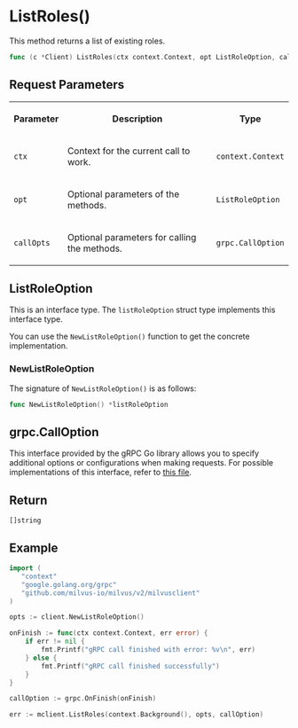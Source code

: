 # ListRoles()

This method returns a list of existing roles.

```go
func (c *Client) ListRoles(ctx context.Context, opt ListRoleOption, callOpts ...grpc.CallOption) ([]string, error)
```

## Request Parameters

<table>
   <tr>
     <th><p>Parameter</p></th>
     <th><p>Description</p></th>
     <th><p>Type</p></th>
   </tr>
   <tr>
     <td><p><code>ctx</code></p></td>
     <td><p>Context for the current call to work.</p></td>
     <td><p><code>context.Context</code></p></td>
   </tr>
   <tr>
     <td><p><code>opt</code></p></td>
     <td><p>Optional parameters of the methods.</p></td>
     <td><p><code>ListRoleOption</code></p></td>
   </tr>
   <tr>
     <td><p><code>callOpts</code></p></td>
     <td><p>Optional parameters for calling the methods.</p></td>
     <td><p><code>grpc.CallOption</code></p></td>
   </tr>
</table>

## ListRoleOption

This is an interface type. The `listRoleOption` struct type implements this interface type. 

You can use the `NewListRoleOption()` function to get the concrete implementation.

### NewListRoleOption

The signature of `NewListRoleOption()` is as follows:

```go
func NewListRoleOption() *listRoleOption
```

## grpc.CallOption

This interface provided by the gRPC Go library allows you to specify additional options or configurations when making requests. For possible implementations of this interface, refer to [this file](https://github.com/grpc/grpc-go/blob/v1.69.4/rpc_util.go#L174).

## Return

`[]string`

## Example

```go
import (
   "context"
   "google.golang.org/grpc"
   "github.com/milvus-io/milvus/v2/milvusclient"
)

opts := client.NewListRoleOption()

onFinish := func(ctx context.Context, err error) {
    if err != nil {
        fmt.Printf("gRPC call finished with error: %v\n", err)
    } else {
        fmt.Printf("gRPC call finished successfully")
    }
}

callOption := grpc.OnFinish(onFinish)

err := mclient.ListRoles(context.Background(), opts, callOption)
```

